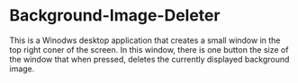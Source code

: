 # Background-Image-Deleter

This is a Winodws desktop application that creates a small window in the top right coner of the screen. In this window, there is one button the size of the window that when pressed, deletes the currently displayed background image.

